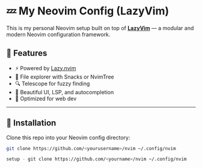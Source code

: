 # 💤 My Neovim Config (LazyVim)

This is my personal Neovim setup built on top of **[LazyVim](https://github.com/LazyVim/LazyVim)** — a modular and modern Neovim configuration framework.

## 🧩 Features

- ⚡ Powered by [Lazy.nvim](https://github.com/folke/lazy.nvim)
- 🧭 File explorer with Snacks or NvimTree
- 🔍 Telescope for fuzzy finding
- 🎨 Beautiful UI, LSP, and autocompletion
- 🧠 Optimized for web dev

---

## 🚀 Installation

Clone this repo into your Neovim config directory:

```bash
git clone https://github.com/<yourusername>/nvim ~/.config/nvim

setup - git clone https://github.com/<yourname>/nvim ~/.config/nvim

